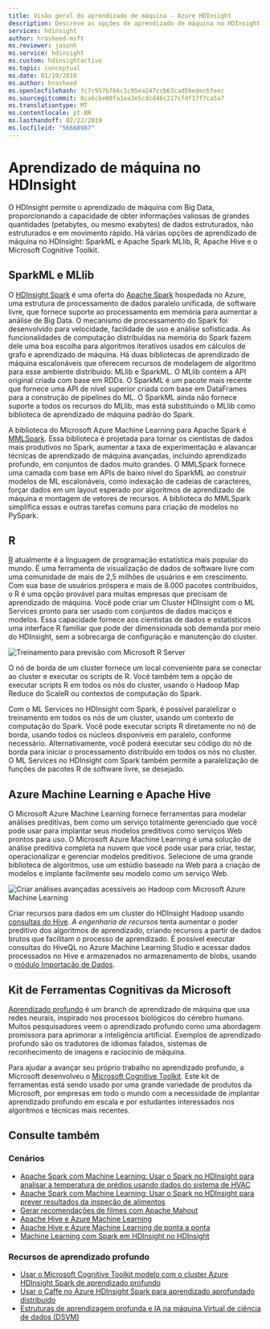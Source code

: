 ```yaml
---
title: Visão geral do aprendizado de máquina - Azure HDInsight
description: Descreve as opções de aprendizado de máquina no HDInsight.
services: hdinsight
author: hrasheed-msft
ms.reviewer: jasonh
ms.service: hdinsight
ms.custom: hdinsightactive
ms.topic: conceptual
ms.date: 01/19/2018
ms.author: hrasheed
ms.openlocfilehash: fc7c957b766c1c95ea247ccb63cad5bedec6feec
ms.sourcegitcommit: 8ca6cbe08fa1ea3e5cdcd46c217cfdf17f7ca5a7
ms.translationtype: MT
ms.contentlocale: pt-BR
ms.lasthandoff: 02/22/2019
ms.locfileid: "56668987"
---
```

# <a name="machine-learning-on-hdinsight"></a>Aprendizado de máquina no HDInsight

O HDInsight permite o aprendizado de máquina com Big Data, proporcionando a capacidade de obter informações valiosas de grandes quantidades (petabytes, ou mesmo exabytes) de dados estruturados, não estruturados e em movimento rápido. Há várias opções de aprendizado de máquina no HDInsight:  SparkML e Apache Spark MLlib, R, Apache Hive e o Microsoft Cognitive Toolkit.

## <a name="sparkml-and-mllib"></a>SparkML e MLlib

O [HDInsight Spark](spark/apache-spark-overview.md) é uma oferta do [Apache Spark](https://spark.apache.org/) hospedada no Azure, uma estrutura de processamento de dados paralelo unificada, de software livre, que fornece suporte ao processamento em memória para aumentar a análise de Big Data. O mecanismo de processamento do Spark foi desenvolvido para velocidade, facilidade de uso e análise sofisticada. As funcionalidades de computação distribuídas na memória do Spark fazem dele uma boa escolha para algoritmos iterativos usados em cálculos de grafo e aprendizado de máquina. Há duas bibliotecas de aprendizado de máquina escalonáveis que oferecem recursos de modelagem de algoritmo para esse ambiente distribuído: MLlib e SparkML. O MLlib contém a API original criada com base em RDDs. O SparkML é um pacote mais recente que fornece uma API de nível superior criada com base em DataFrames para a construção de pipelines do ML. O SparkML ainda não fornece suporte a todos os recursos do MLlib, mas está substituindo o MLlib como biblioteca de aprendizado de máquina padrão do Spark.

A biblioteca do Microsoft Azure Machine Learning para Apache Spark é [MMLSpark](https://github.com/Azure/mmlspark). Essa biblioteca é projetada para tornar os cientistas de dados mais produtivos no Spark, aumentar a taxa de experimentação e alavancar técnicas de aprendizado de máquina avançadas, incluindo aprendizado profundo, em conjuntos de dados muito grandes. O MMLSpark fornece uma camada com base em APIs de baixo nível do SparkML ao construir modelos de ML escalonáveis, como indexação de cadeias de caracteres, forçar dados em um layout esperado por algoritmos de aprendizado de máquina e montagem de vetores de recursos. A biblioteca do MMLSpark simplifica essas e outras tarefas comuns para criação de modelos no PySpark.

## <a name="r"></a>R

[R](https://www.r-project.org/) atualmente é a linguagem de programação estatística mais popular do mundo. É uma ferramenta de visualização de dados de software livre com uma comunidade de mais de 2,5 milhões de usuários e em crescimento. Com sua base de usuários próspera e mais de 8.000 pacotes contribuídos, o R é uma opção provável para muitas empresas que precisam de aprendizado de máquina. Você pode criar um Cluster HDInsight com o ML Services pronto para ser usado com conjuntos de dados maciços e modelos. Essa capacidade fornece aos cientistas de dados e estatísticos uma interface R familiar que pode der dimensionada sob demanda por meio do HDInsight, sem a sobrecarga de configuração e manutenção do cluster.

![Treinamento para previsão com Microsoft R Server](./media/hdinsight-machine-learning-overview/r-training.png)

O nó de borda de um cluster fornece um local conveniente para se conectar ao cluster e executar os scripts de R.  Você também tem a opção de executar scripts R em todos os nós do cluster, usando o Hadoop Map Reduce do ScaleR ou contextos de computação do Spark.

Com o ML Services no HDInsight com Spark, é possível paralelizar o treinamento em todos os nós de um cluster, usando um contexto de computação do Spark. Você pode executar scripts R diretamente no nó de borda, usando todos os núcleos disponíveis em paralelo, conforme necessário. Alternativamente, você poderá executar seu código do nó de borda para iniciar o processamento distribuído em todos os nós no cluster. O ML Services no HDInsight com Spark também permite a paralelização de funções de pacotes R de software livre, se desejado.

## <a name="azure-machine-learning-and-apache-hive"></a>Azure Machine Learning e Apache Hive

O Microsoft Azure Machine Learning fornece ferramentas para modelar análises preditivas, bem como um serviço totalmente gerenciado que você pode usar para implantar seus modelos preditivos como serviços Web prontos para uso. O Microsoft Azure Machine Learning é uma solução de análise preditiva completa na nuvem que você pode usar para criar, testar, operacionalizar e gerenciar modelos preditivos. Selecione de uma grande biblioteca de algoritmos, use um estúdio baseado na Web para a criação de modelos e implante facilmente seu modelo como um serviço Web.

![Criar análises avançadas acessíveis ao Hadoop com Microsoft Azure Machine Learning](./media/hdinsight-machine-learning-overview/hadoop-azure-ml.png)

Criar recursos para dados em um cluster do HDInsight Hadoop usando [consultas do Hive](../machine-learning/team-data-science-process/create-features-hive.md). *A engenharia de recursos* tenta aumentar o poder preditivo dos algoritmos de aprendizado, criando recursos a partir de dados brutos que facilitam o processo de aprendizado. É possível executar consultas do HiveQL no Azure Machine Learning Studio e acessar dados processados no Hive e armazenados no armazenamento de blobs, usando o [módulo Importação de Dados](../machine-learning/studio/import-data.md).

## <a name="microsoft-cognitive-toolkit"></a>Kit de Ferramentas Cognitivas da Microsoft

[Aprendizado profundo](https://www.microsoft.com/en-us/research/group/dltc/) é um branch de aprendizado de máquina que usa redes neurais, inspirado nos processos biológicos do cérebro humano. Muitos pesquisadores veem o aprendizado profundo como uma abordagem promissora para aprimorar a inteligência artificial. Exemplos de aprendizado profundo são os tradutores de idiomas falados, sistemas de reconhecimento de imagens e raciocínio de máquina.

Para ajudar a avançar seu próprio trabalho no aprendizado profundo, a Microsoft desenvolveu o [Microsoft Cognitive Toolkit](https://www.microsoft.com/en-us/cognitive-toolkit/). Este kit de ferramentas está sendo usado por uma grande variedade de produtos da Microsoft, por empresas em todo o mundo com a necessidade de implantar aprendizado profundo em escala e por estudantes interessados nos algoritmos e técnicas mais recentes.

## <a name="see-also"></a>Consulte também

### <a name="scenarios"></a>Cenários

* [Apache Spark com Machine Learning: Usar o Spark no HDInsight para analisar a temperatura de prédios usando dados do sistema de HVAC](spark/apache-spark-ipython-notebook-machine-learning.md)
* [Apache Spark com Machine Learning: Usar o Spark no HDInsight para prever resultados da inspeção de alimentos](spark/apache-spark-machine-learning-mllib-ipython.md)
* [Gerar recomendações de filmes com Apache Mahout](hadoop/apache-hadoop-mahout-linux-mac.md)
* [Apache Hive e Azure Machine Learning](../machine-learning/team-data-science-process/create-features-hive.md)
* [Apache Hive e Azure Machine Learning de ponta a ponta](../machine-learning/team-data-science-process/hive-walkthrough.md)
* [Machine Learning com Spark em HDInsight no HDInsight](../machine-learning/team-data-science-process/spark-overview.md)

### <a name="deep-learning-resources"></a>Recursos de aprendizado profundo

* [Usar o Microsoft Cognitive Toolkit modelo com o cluster Azure HDInsight Spark de aprendizado profundo](spark/apache-spark-microsoft-cognitive-toolkit.md)
* [Usar o Caffe no Azure HDInsight Spark para aprendizado aprofundado distribuído](spark/apache-spark-deep-learning-caffe.md)
* [Estruturas de aprendizagem profunda e IA na máquina Virtual de ciência de dados (DSVM)](https://docs.microsoft.com/en-us/azure/machine-learning/data-science-virtual-machine/dsvm-deep-learning-ai-frameworks)
